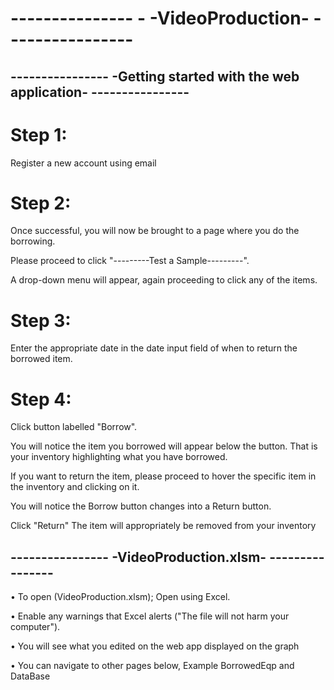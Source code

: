 # ---------------  - -VideoProduction- -  --------------- 

## ---------------- -Getting started with the web application- ---------------- 

# Step 1:
  Register a new account using email
  
# Step 2:
  Once successful, you will now be brought to a page where you do the borrowing. 
  
  Please proceed to click "---------Test a Sample---------".
  
  A drop-down menu will appear, again proceeding to click any of the items.
  

# Step 3:
  Enter the appropriate date in the date input field of when to return the borrowed item.
  

# Step 4:
  Click button labelled "Borrow".
  
  You will notice the item you borrowed will appear below the button. That is your inventory highlighting what you have borrowed.
  
  If you want to return the item, please proceed to hover the specific item in the inventory and clicking on it.
  
  You will notice the Borrow button changes into a Return button.
  
  Click "Return" The item will appropriately be removed from your inventory
  


## ---------------- -VideoProduction.xlsm- ---------------- 


• To open (VideoProduction.xlsm); Open using Excel.

• Enable any warnings that Excel alerts ("The file will not harm your computer").

• You will see what you edited on the web app displayed on the graph

• You can navigate to other pages below, Example BorrowedEqp and DataBase 

